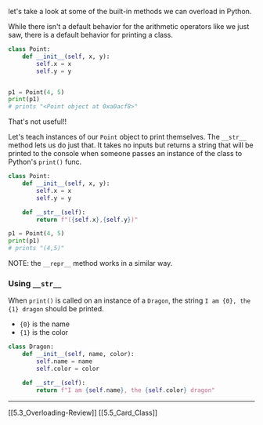 let's take a look at some of the built-in methods we can overload in Python. 

While there isn't a default behavior for the arithmetic operators like we just saw, 
there is a default behavior for printing a class. 

``` python
class Point:
	def __init__(self, x, y):
        self.x = x
        self.y = y


p1 = Point(4, 5)
print(p1)
# prints "<Point object at 0xa0acf8>"
```

That's not useful!!

Let's teach instances of our `Point` object to print themselves. 
The `__str__` method lets us do just that. 
It takes no inputs but returns a string that will be printed to the console when someone passes an instance of the class to Python's `print()` func. 

``` python
class Point:
    def __init__(self, x, y):
        self.x = x
        self.y = y

    def __str__(self):
        return f"({self.x},{self.y})"

p1 = Point(4, 5)
print(p1)
# prints "(4,5)"
```

NOTE: the `__repr__` method works in a similar way. 

### Using `__str__`
When `print()` is called on an instance of a `Dragon`,
the string `I am {0}, the {1} dragon` should be printed. 

- `{0}` is the name
- `{1}` is the color

``` python
class Dragon:
    def __init__(self, name, color):
        self.name = name
        self.color = color

    def __str__(self):
        return f"I am {self.name}, the {self.color} dragon"
```

---
[[5.3_Overloading-Review]]
[[5.5_Card_Class]]